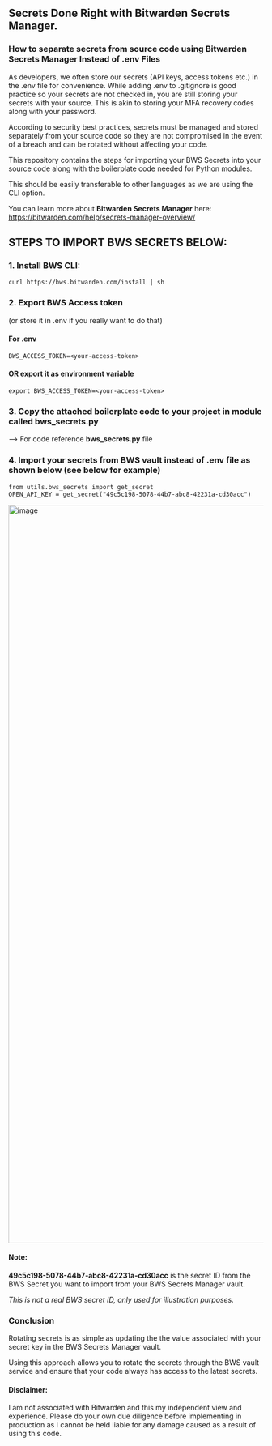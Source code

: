## Secrets Done Right with Bitwarden Secrets Manager.

### How to separate secrets from source code using Bitwarden Secrets Manager Instead of .env Files

As developers, we often store our secrets (API keys, access tokens etc.) in the .env file for convenience. While adding .env to .gitignore is good practice so your secrets are not checked in, you are still storing your secrets with your source. This is akin to storing your MFA recovery codes along with your password.

According to security best practices, secrets must be managed and stored separately from your source code so they are not compromised in the event of a breach and can be rotated without affecting your code.

This repository contains the steps for importing your BWS Secrets into your source code along with the boilerplate code needed for Python modules. 

This should be easily transferable to other languages as we are using the CLI option.

You can learn more about **Bitwarden Secrets Manager** here: https://bitwarden.com/help/secrets-manager-overview/

## STEPS TO IMPORT BWS SECRETS BELOW:

### 1. Install BWS CLI:

```curl https://bws.bitwarden.com/install | sh```

### 2. Export BWS Access token  
(or store it in .env if you really want to do that)

#### For .env
```BWS_ACCESS_TOKEN=<your-access-token>```

#### OR export it as environment variable

```export BWS_ACCESS_TOKEN=<your-access-token>```

### 3. Copy the attached boilerplate code to your project in module called bws_secrets.py
--> For code reference **bws_secrets.py** file

### 4. Import your secrets from BWS vault instead of .env file as shown below (see below for example)
```
from utils.bws_secrets import get_secret
OPEN_API_KEY = get_secret("49c5c198-5078-44b7-abc8-42231a-cd30acc")
```

<img width="1458" alt="image" src="https://github.com/user-attachments/assets/086b2358-a329-4893-bb31-992b1d991586" />


#### Note:

**49c5c198-5078-44b7-abc8-42231a-cd30acc** is the secret ID from the BWS Secret you want to import from your BWS Secrets Manager vault. 

_This is not a real BWS secret ID, only used for illustration purposes._

### Conclusion

Rotating secrets is as simple as updating the the value associated with your secret key in the BWS Secrets Manager vault.

Using this approach allows you to rotate the secrets through the BWS vault service and ensure that your code always has access to the latest secrets.

#### Disclaimer: 
I am not associated with Bitwarden and this my independent view and experience. Please do your own due diligence before implementing in production as I cannot be held liable for any damage caused as a result of using this code.
